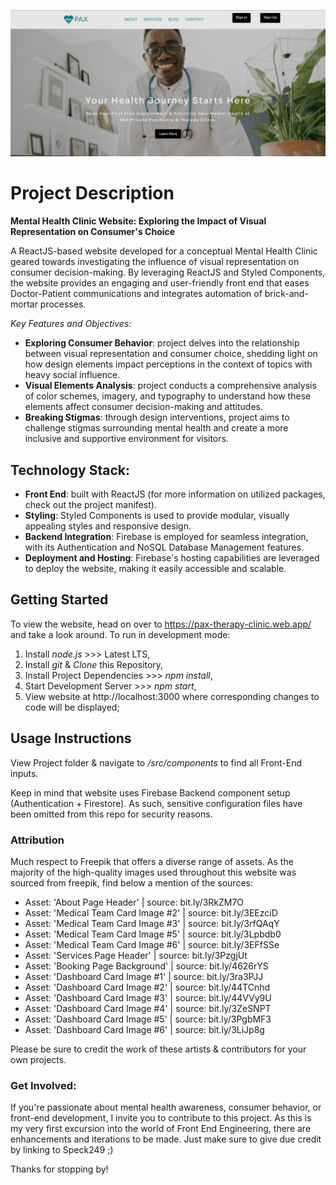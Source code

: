 ![Landing Page](/src/images/Banner.png)

# Project Description  
**Mental Health Clinic Website: Exploring the Impact of Visual Representation on Consumer's Choice**

A ReactJS-based website developed for a conceptual Mental Health Clinic geared towards investigating the influence of visual representation on consumer decision-making. By leveraging ReactJS and Styled Components, the website provides an engaging and user-friendly front end that eases Doctor-Patient communications and integrates automation of brick-and-mortar processes.

*Key Features and Objectives:*
* **Exploring Consumer Behavior**: project delves into the relationship between visual representation and consumer choice, shedding light on how design elements impact perceptions in the context of topics with heavy social influence.
* **Visual Elements Analysis**: project conducts a comprehensive analysis of color schemes, imagery, and typography to understand how these elements affect consumer decision-making and attitudes.
* **Breaking Stigmas**: through design interventions, project aims to challenge stigmas surrounding mental health and create a more inclusive and supportive environment for visitors.

## Technology Stack:
* **Front End**: built with ReactJS (for more information on utilized packages, check out the project manifest).
* **Styling**: Styled Components is used to provide modular, visually appealing styles and responsive design.
* **Backend Integration**: Firebase is employed for seamless integration, with its Authentication and NoSQL Database Management features.
* **Deployment and Hosting**: Firebase's hosting capabilities are leveraged to deploy the website, making it easily accessible and scalable.

## Getting Started
To view the website, head on over to https://pax-therapy-clinic.web.app/ and take a look around. To run in development mode:
1. Install *node.js* >>> Latest LTS,
2. Install *git* & *Clone* this Repository,
3. Install Project Dependencies >>> *npm install*,
4. Start Development Server >>> *npm start*,
5. View website at http://localhost:3000 where corresponding changes to code will be displayed;

## Usage Instructions
View Project folder & navigate to */src/components* to find all Front-End inputs.

Keep in mind that website uses Firebase Backend component setup (Authentication + Firestore). As such, sensitive configuration files have been omitted from this repo for security reasons.

### Attribution
Much respect to Freepik that offers a diverse range of assets. As the majority of the high-quality images used throughout this website was sourced from freepik, find below a mention of the sources:
* Asset: 'About Page Header' | source: bit.ly/3RkZM7O
* Asset: 'Medical Team Card Image #2' | source: bit.ly/3EEzciD
* Asset: 'Medical Team Card Image #3' | source: bit.ly/3rfQAqY
* Asset: 'Medical Team Card Image #5' | source: bit.ly/3Lpbdb0
* Asset: 'Medical Team Card Image #6' | source: bit.ly/3EFfSSe
* Asset: 'Services Page Header' | source: bit.ly/3PzgjUt
* Asset: 'Booking Page Background' | source: bit.ly/4626rYS
* Asset: 'Dashboard Card Image #1' | source: bit.ly/3ra3PJJ
* Asset: 'Dashboard Card Image #2' | source: bit.ly/44TCnhd
* Asset: 'Dashboard Card Image #3' | source: bit.ly/44VVy9U
* Asset: 'Dashboard Card Image #4' | source: bit.ly/3ZeSNPT
* Asset: 'Dashboard Card Image #5' | source: bit.ly/3PgbMF3
* Asset: 'Dashboard Card Image #6' | source: bit.ly/3LiJp8g

Please be sure to credit the work of these artists & contributors for your own projects. 

### Get Involved:
If you're passionate about mental health awareness, consumer behavior, or front-end development, I invite you to contribute to this project. As this is my very first excursion into the world of Front End Engineering, there are enhancements and iterations to be made. Just make sure to give due credit by linking to Speck249 ;)

Thanks for stopping by!